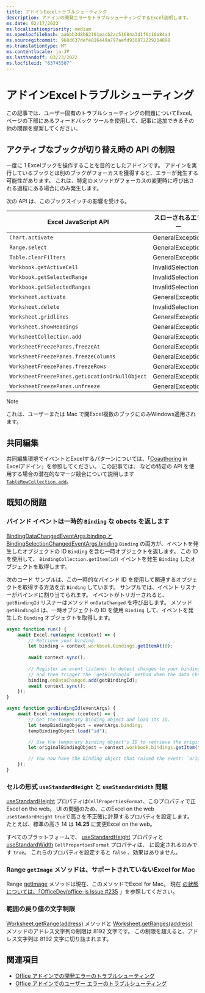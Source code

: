 ```yaml
---
title: アドインExcelトラブルシューティング
description: アドインの開発エラーをトラブルシューティングするExcel説明します。
ms.date: 02/17/2022
ms.localizationpriority: medium
ms.openlocfilehash: aabbb3d8b62101eacb2ac51684a3d1f6c16e84a4
ms.sourcegitcommit: 968d637defe816449a797aefd930872229214898
ms.translationtype: MT
ms.contentlocale: ja-JP
ms.lasthandoff: 03/23/2022
ms.locfileid: "63745507"
---
```

# <a name="troubleshooting-excel-add-ins"></a>アドインExcelトラブルシューティング

この記事では、ユーザー固有のトラブルシューティングの問題についてExcel。 ページの下部にあるフィードバック ツールを使用して、記事に追加できるその他の問題を提案してください。

## <a name="api-limitations-when-the-active-workbook-switches"></a>アクティブなブックが切り替え時の API の制限

一度に 1 Excelブックを操作することを目的としたアドインです。 アドインを実行しているブックとは別のブックがフォーカスを獲得すると、エラーが発生する可能性があります。 これは、特定のメソッドがフォーカスの変更時に呼び出される過程にある場合にのみ発生します。

次の API は、このブックスイッチの影響を受ける。

|Excel JavaScript API | スローされるエラー |
|--|--|
| `Chart.activate` | GeneralException |
| `Range.select` | GeneralException |
| `Table.clearFilters` | GeneralException |
| `Workbook.getActiveCell`  | InvalidSelection|
| `Workbook.getSelectedRange` | InvalidSelection|
| `Workbook.getSelectedRanges`  | InvalidSelection|
| `Worksheet.activate` | GeneralException |
| `Worksheet.delete`  | InvalidSelection|
| `Worksheet.gridlines` | GeneralException |
| `Worksheet.showHeadings` | GeneralException |
| `WorksheetCollection.add` | GeneralException |
| `WorksheetFreezePanes.freezeAt` | GeneralException |
| `WorksheetFreezePanes.freezeColumns` | GeneralException |
| `WorksheetFreezePanes.freezeRows` | GeneralException |
| `WorksheetFreezePanes.getLocationOrNullObject`| GeneralException |
| `WorksheetFreezePanes.unfreeze` | GeneralException |

> [!NOTE]
> これは、ユーザーまたは Mac で開Excel複数のブックにのみWindows適用されます。

## <a name="coauthoring"></a>共同編集

共同編集環境でイベントとExcelするパターンについては、「[Coauthoring](co-authoring-in-excel-add-ins.md) in Excelアドイン」を参照してください。 この記事では、 などの特定の API を使用する場合の潜在的なマージ競合について説明します [`TableRowCollection.add`](/javascript/api/excel/excel.tablerowcollection#excel-excel-tablerowcollection-add-member(1))。

## <a name="known-issues"></a>既知の問題

### <a name="binding-events-return-temporary-binding-obects"></a>バインド イベントは一時的 `Binding` な obects を返します

[BindingDataChangedEventArgs.binding と](/javascript/api/excel/excel.bindingdatachangedeventargs#excel-excel-bindingdatachangedeventargs-binding-member) [BindingSelectionChangedEventArgs.binding](/javascript/api/excel/excel.bindingselectionchangedeventargs#excel-excel-bindingselectionchangedeventargs-binding-member) `Binding` の両方が、イベントを発生したオブジェクトの ID `Binding` を含む一時オブジェクトを返します。 この ID を使用して、 `BindingCollection.getItem(id)` イベントを発生 `Binding` したオブジェクトを取得します。

次のコード サンプルは、この一時的なバインド ID を使用して関連するオブジェクトを取得する方法を示 `Binding` しています。 サンプルでは、イベント リスナーがバインドに割り当てられます。 イベントがトリガーされると、 `getBindingId` リスナーはメソッド `onDataChanged` を呼び出します。 メソッド `getBindingId` は、一時オブジェクトの ID を使用 `Binding` して、イベントを発生した `Binding` オブジェクトを取得します。

```js
async function run() {
    await Excel.run(async (context) => {
        // Retrieve your binding.
        let binding = context.workbook.bindings.getItemAt(0);
    
        await context.sync();
    
        // Register an event listener to detect changes to your binding
        // and then trigger the `getBindingId` method when the data changes. 
        binding.onDataChanged.add(getBindingId);
        await context.sync();
    });
}

async function getBindingId(eventArgs) {
    await Excel.run(async (context) => {
        // Get the temporary binding object and load its ID. 
        let tempBindingObject = eventArgs.binding;
        tempBindingObject.load("id");

        // Use the temporary binding object's ID to retrieve the original binding object. 
        let originalBindingObject = context.workbook.bindings.getItem(tempBindingObject.id);

        // You now have the binding object that raised the event: `originalBindingObject`. 
    });
}
```

### <a name="cell-format-usestandardheight-and-usestandardwidth-issues"></a>セルの形式 `useStandardHeight` と `useStandardWidth` 問題

[useStandardHeight](/javascript/api/excel/excel.cellpropertiesformat#excel-excel-cellpropertiesformat-usestandardheight-member) プロパティは`CellPropertiesFormat`、このプロパティで正Excel on the web。 UI の問題のため、このExcel on the web `useStandardHeight` `true`で高さを不正確に計算するプロパティを設定します。 たとえば、標準の高さ 14 は **14.25** に変更Excel on the web。

すべてのプラットフォームで、 [useStandardHeight](/javascript/api/excel/excel.cellpropertiesformat#excel-excel-cellpropertiesformat-usestandardheight-member) プロパティと [useStandardWidth](/javascript/api/excel/excel.cellpropertiesformat#excel-excel-cellpropertiesformat-usestandardwidth-member) `CellPropertiesFormat` プロパティは、 に設定されるのみです `true`。 これらのプロパティを設定すると `false` 、効果はありません。

### <a name="range-getimage-method-unsupported-on-excel-for-mac"></a>Range `getImage` メソッドは、サポートされていないExcel for Mac

Range [getImage](/javascript/api/excel/excel.range#excel-excel-range-getimage-member(1)) メソッドは現在、このメソッドでExcel for Mac。 現在 [の状態については、「OfficeDev/office-js Issue #235](https://github.com/OfficeDev/office-js/issues/235) 」を参照してください。

### <a name="range-return-character-limit"></a>範囲の戻り値の文字制限

[Worksheet.getRange(address)](/javascript/api/excel/excel.worksheet#excel-excel-worksheet-getrange-member(1)) メソッドと [Worksheet.getRanges(address)](/javascript/api/excel/excel.worksheet#excel-excel-worksheet-getranges-member(1)) メソッドのアドレス文字列の制限は 8192 文字です。 この制限を超えると、アドレス文字列は 8192 文字に切り詰まれます。

## <a name="see-also"></a>関連項目

- [Office アドインでの開発エラーのトラブルシューティング](../testing/troubleshoot-development-errors.md)
- [Office アドインでのユーザー エラーのトラブルシューティング](../testing/testing-and-troubleshooting.md)
